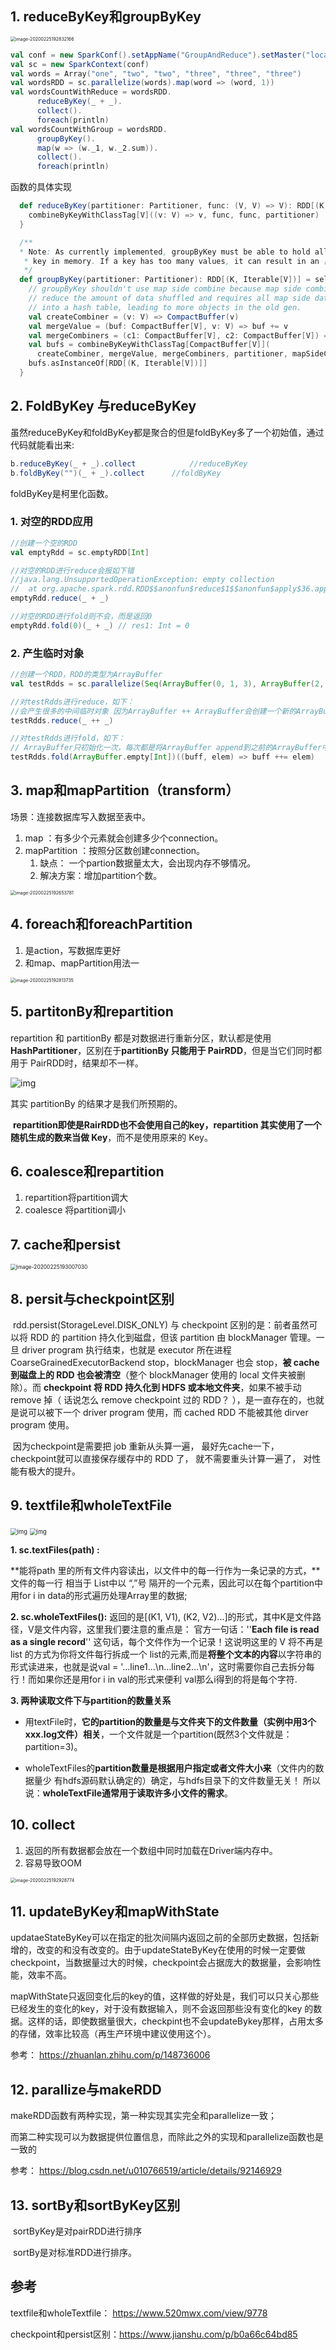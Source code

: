 
## 1. reduceByKey和groupByKey

<img src="https://tva1.sinaimg.cn/large/00831rSTgy1gd6il9vlprj30v20iqdpl.jpg" alt="image-20200225192832166" style="zoom:50%;" />

```scala
val conf = new SparkConf().setAppName("GroupAndReduce").setMaster("local")
val sc = new SparkContext(conf)
val words = Array("one", "two", "two", "three", "three", "three")
val wordsRDD = sc.parallelize(words).map(word => (word, 1))
val wordsCountWithReduce = wordsRDD.
      reduceByKey(_ + _).
      collect().
      foreach(println)
val wordsCountWithGroup = wordsRDD.
      groupByKey().
      map(w => (w._1, w._2.sum)).
      collect().
      foreach(println)
```

函数的具体实现
```scala
  def reduceByKey(partitioner: Partitioner, func: (V, V) => V): RDD[(K, V)] = self.withScope {
    combineByKeyWithClassTag[V]((v: V) => v, func, func, partitioner)
  }
```

```scala
  /**
  * Note: As currently implemented, groupByKey must be able to hold all the key-value pairs for any
   * key in memory. If a key has too many values, it can result in an [[OutOfMemoryError]].
   */
  def groupByKey(partitioner: Partitioner): RDD[(K, Iterable[V])] = self.withScope {
    // groupByKey shouldn't use map side combine because map side combine does not
    // reduce the amount of data shuffled and requires all map side data be inserted
    // into a hash table, leading to more objects in the old gen.
    val createCombiner = (v: V) => CompactBuffer(v)
    val mergeValue = (buf: CompactBuffer[V], v: V) => buf += v
    val mergeCombiners = (c1: CompactBuffer[V], c2: CompactBuffer[V]) => c1 ++= c2
    val bufs = combineByKeyWithClassTag[CompactBuffer[V]](
      createCombiner, mergeValue, mergeCombiners, partitioner, mapSideCombine = false)
    bufs.asInstanceOf[RDD[(K, Iterable[V])]]
  }
```



## 2. FoldByKey 与reduceByKey

虽然reduceByKey和foldByKey都是聚合的但是foldByKey多了一个初始值，通过代码就能看出来:

```java
b.reduceByKey(_ + _).collect			//reduceByKey
b.foldByKey("")(_ + _).collect		//foldByKey 
```

foldByKey是柯里化函数。

### 1. 对空的RDD应用

```scala
//创建一个空的RDD
val emptyRdd = sc.emptyRDD[Int]

//对空的RDD进行reduce会报如下错
//java.lang.UnsupportedOperationException: empty collection
//  at org.apache.spark.rdd.RDD$$anonfun$reduce$1$$anonfun$apply$36.apply(RDD.scala:1027)
emptyRdd.reduce(_ + _)

//对空的RDD进行fold则不会，而是返回0
emptyRdd.fold(0)(_ + _) // res1: Int = 0
```



### 2. 产生临时对象

```scala
//创建一个RDD，RDD的类型为ArrayBuffer
val testRdds = sc.parallelize(Seq(ArrayBuffer(0, 1, 3), ArrayBuffer(2, 4, 5)))

//对testRdds进行reduce，如下：
//会产生很多的中间临时对象 因为ArrayBuffer ++ ArrayBuffer会创建一个新的ArrayBuffer对象
testRdds.reduce(_ ++ _)

//对testRdds进行fold，如下：
// ArrayBuffer只初始化一次，每次都是将ArrayBuffer append到之前的ArrayBuffer中，不会产生中间临时对象
testRdds.fold(ArrayBuffer.empty[Int])((buff, elem) => buff ++= elem)
```



## 3. map和mapPartition（transform）

场景：连接数据库写入数据至表中。

1. map ：有多少个元素就会创建多少个connection。
2. mapPartition ：按照分区数创建connection。
   1. 缺点： 一个partion数据量太大，会出现内存不够情况。
   2. 解决方案：增加partition个数。

<img src="https://tva1.sinaimg.cn/large/00831rSTgy1gd6il44hlrj30fs0c8goe.jpg" alt="image-20200225192653781" style="zoom:50%;" />



## 4. foreach和foreachPartition

1. 是action，写数据库更好
2. 和map、mapPartition用法一

<img src="https://tva1.sinaimg.cn/large/00831rSTgy1gd6il09x3ej30fs04emyp.jpg" alt="image-20200225192813735" style="zoom:50%;" />



## 5. partitonBy和repartition

repartition 和 partitionBy 都是对数据进行重新分区，默认都是使用 **HashPartitioner**，区别在于**partitionBy 只能用于 PairRDD**，但是当它们同时都用于 PairRDD时，结果却不一样。

![img](https://tva1.sinaimg.cn/large/00831rSTgy1gd6inndv40j30pz05y3z2.jpg)

其实 partitionBy 的结果才是我们所预期的。

​		**repartition即使是RairRDD也不会使用自己的key，repartition 其实使用了一个随机生成的数来当做 Key**，而不是使用原来的 Key。



##  6. coalesce和repartition

1. repartition将partition调大
2. coalesce 将partition调小



##  7. cache和persist

<img src="https://tva1.sinaimg.cn/large/00831rSTgy1gd6ikrhm1yj30j0058dhb.jpg" alt="image-20200225193007030" style="zoom: 60%;" />



## 8. persit与checkpoint区别

​		rdd.persist(StorageLevel.DISK_ONLY) 与 checkpoint 区别的是：前者虽然可以将 RDD 的 partition 持久化到磁盘，但该 partition 由 blockManager 管理。一旦 driver program 执行结束，也就是 executor 所在进程 CoarseGrainedExecutorBackend stop，blockManager 也会 stop，**被 cache 到磁盘上的 RDD 也会被清空**（整个 blockManager 使用的 local 文件夹被删除）。而 **checkpoint 将 RDD 持久化到 HDFS 或本地文件夹**，如果不被手动 remove 掉（ 话说怎么 remove checkpoint 过的 RDD？ ），是一直存在的，也就是说可以被下一个 driver program 使用，而 cached RDD 不能被其他 dirver program 使用。

​		因为checkpoint是需要把 job 重新从头算一遍， 最好先cache一下， checkpoint就可以直接保存缓存中的 RDD 了， 就不需要重头计算一遍了， 对性能有极大的提升。



## 9. textfile和wholeTextFile

<img src="https://tva1.sinaimg.cn/large/00831rSTgy1gcoyvjdczjj30vc0g1gpl.jpg" alt="img" style="zoom:67%;" />

<img src="https://tva1.sinaimg.cn/large/00831rSTgy1gcoyvvy7nsj30t40ho0wj.jpg" alt="img" style="zoom:67%;" />

**1. sc.textFiles(path) :**

**能将path 里的所有文件内容读出，以文件中的每一行作为一条记录的方式，**文件的每一行 相当于 List中以 “,”号 隔开的一个元素，因此可以在每个partition中用for i in data的形式遍历处理Array里的数据;

**2. sc.wholeTextFiles():**
返回的是[(K1, V1), (K2, V2)...]的形式，其中K是文件路径，V是文件内容，这里我们要注意的重点是：
官方一句话：''**Each file is read as a single record**'' 这句话，每个文件作为一个记录！这说明这里的 V 将不再是 list 的方式为你将文件每行拆成一个 list的元素,而是**将整个文本的内容**以字符串的形式读进来，也就是说val = '...line1...\n...line2...\n'，这时需要你自己去拆分每行！而如果你还是用for i in val的形式来便利 val那么i得到的将是每个字符.

**3. 两种读取文件下与partition的数量关系**

- 用textFile时，**它的partition的数量是与文件夹下的文件数量（实例中用3个xxx.log文件）相关**，一个文件就是一个partition(既然3个文件就是：partition=3)。

- wholeTextFiles的**partition数量是根据用户指定或者文件大小来**（文件内的数据量少 有hdfs源码默认确定的）确定，与hdfs目录下的文件数量无关！ 所以说：**wholeTextFile通常用于读取许多小文件的需求**。




## 10. collect

1. 返回的所有数据都会放在一个数组中同时加载在Driver端内存中。
2. 容易导致OOM

<img src="/Users/song/Library/Application Support/typora-user-images/image-20200225192928774.png" alt="image-20200225192928774" style="zoom:50%;" />

## 11. updateByKey和mapWithState

updataeStateByKey可以在指定的批次间隔内返回之前的全部历史数据，包括新增的，改变的和没有改变的。由于updateStateByKey在使用的时候一定要做checkpoint，当数据量过大的时候，checkpoint会占据庞大的数据量，会影响性能，效率不高。


mapWithState只返回变化后的key的值，这样做的好处是，我们可以只关心那些已经发生的变化的key，对于没有数据输入，则不会返回那些没有变化的key 的数据。这样的话，即使数据量很大，checkpint也不会updateBykey那样，占用太多的存储，效率比较高（再生产环境中建议使用这个）。

参考： https://zhuanlan.zhihu.com/p/148736006



## 12. parallize与makeRDD

makeRDD函数有两种实现，第一种实现其实完全和parallelize一致；

而第二种实现可以为数据提供位置信息，而除此之外的实现和parallelize函数也是一致的

参考： https://blog.csdn.net/u010766519/article/details/92146929



## 13. sortBy和sortByKey区别

​	sortByKey是对pairRDD进行排序

​	sortBy是对标准RDD进行排序。





## 参考

textfile和wholeTextfile： https://www.520mwx.com/view/9778

checkpoint和persist区别：https://www.jianshu.com/p/b0a66c64bd85

